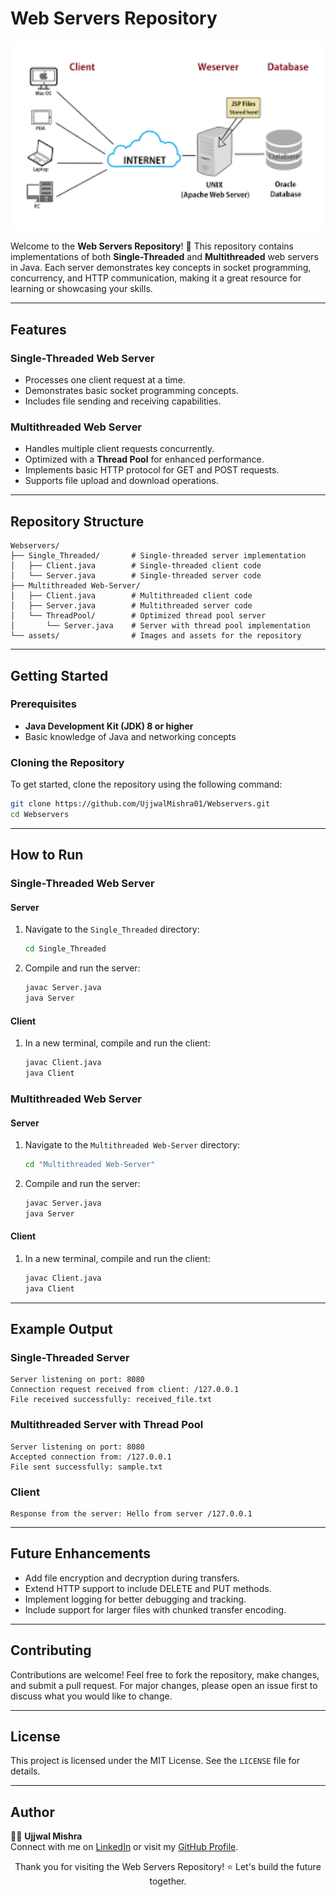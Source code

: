 # Web Servers Repository

<p align="center">
  <img src="https://raw.githubusercontent.com/UjjwalMishra01/Webservers/main/assets/webserver.png" alt="Web Servers Banner" width="800">
</p>

Welcome to the **Web Servers Repository**! 🚀 This repository contains implementations of both **Single-Threaded** and **Multithreaded** web servers in Java. Each server demonstrates key concepts in socket programming, concurrency, and HTTP communication, making it a great resource for learning or showcasing your skills.

---

## Features

### Single-Threaded Web Server
- Processes one client request at a time.
- Demonstrates basic socket programming concepts.
- Includes file sending and receiving capabilities.

### Multithreaded Web Server
- Handles multiple client requests concurrently.
- Optimized with a **Thread Pool** for enhanced performance.
- Implements basic HTTP protocol for GET and POST requests.
- Supports file upload and download operations.

---

## Repository Structure

```plaintext
Webservers/
├── Single_Threaded/       # Single-threaded server implementation
│   ├── Client.java        # Single-threaded client code
│   └── Server.java        # Single-threaded server code
├── Multithreaded Web-Server/
│   ├── Client.java        # Multithreaded client code
│   ├── Server.java        # Multithreaded server code
│   └── ThreadPool/        # Optimized thread pool server
│       └── Server.java    # Server with thread pool implementation
└── assets/                # Images and assets for the repository
```

---

## Getting Started

### Prerequisites
- **Java Development Kit (JDK) 8 or higher**
- Basic knowledge of Java and networking concepts

### Cloning the Repository
To get started, clone the repository using the following command:

```bash
git clone https://github.com/UjjwalMishra01/Webservers.git
cd Webservers
```

---

## How to Run

### Single-Threaded Web Server
#### Server
1. Navigate to the `Single_Threaded` directory:
   ```bash
   cd Single_Threaded
   ```
2. Compile and run the server:
   ```bash
   javac Server.java
   java Server
   ```

#### Client
1. In a new terminal, compile and run the client:
   ```bash
   javac Client.java
   java Client
   ```

### Multithreaded Web Server
#### Server
1. Navigate to the `Multithreaded Web-Server` directory:
   ```bash
   cd "Multithreaded Web-Server"
   ```
2. Compile and run the server:
   ```bash
   javac Server.java
   java Server
   ```

#### Client
1. In a new terminal, compile and run the client:
   ```bash
   javac Client.java
   java Client
   ```

---

## Example Output

### Single-Threaded Server
```plaintext
Server listening on port: 8080
Connection request received from client: /127.0.0.1
File received successfully: received_file.txt
```

### Multithreaded Server with Thread Pool
```plaintext
Server listening on port: 8080
Accepted connection from: /127.0.0.1
File sent successfully: sample.txt
```

### Client
```plaintext
Response from the server: Hello from server /127.0.0.1
```

---

## Future Enhancements
- Add file encryption and decryption during transfers.
- Extend HTTP support to include DELETE and PUT methods.
- Implement logging for better debugging and tracking.
- Include support for larger files with chunked transfer encoding.

---

## Contributing
Contributions are welcome! Feel free to fork the repository, make changes, and submit a pull request. For major changes, please open an issue first to discuss what you would like to change.

---

## License
This project is licensed under the MIT License. See the `LICENSE` file for details.

---

## Author
👨‍💻 **Ujjwal Mishra**  
Connect with me on [LinkedIn](https://www.linkedin.com/in/ujjwalm01) or visit my [GitHub Profile](https://github.com/UjjwalMishra01).

<p align="center">
  Thank you for visiting the Web Servers Repository! ⭐ Let's build the future together.
</p>
